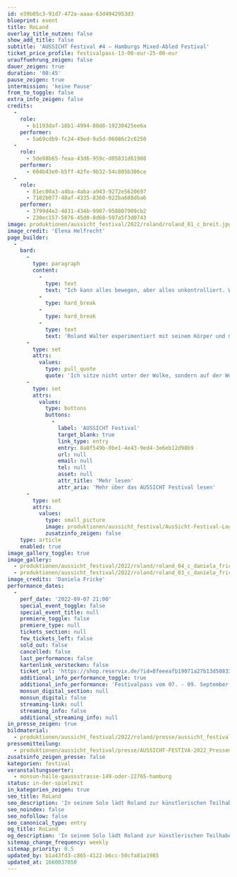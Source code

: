 ```yaml
---
id: e39b05c3-91d7-472a-aaaa-63d4942953d3
blueprint: event
title: RoLand
overlay_title_nutzen: false
show_add_title: false
subtitle: 'AUSSICHT Festival #4 – Hamburgs Mixed-Abled Festival'
ticket_price_profile: festivalpass-13-00-eur-25-00-eur
urauffuehrung_zeigen: false
dauer_zeigen: true
duration: '00:45'
pause_zeigen: true
intermission: 'keine Pause'
from_to_toggle: false
extra_info_zeigen: false
credits:
  -
    role:
      - b1193daf-18b1-4994-80d8-19230425ee6a
    performer:
      - 5a69cdb9-fc24-49ed-9a5d-06086c2c6250
  -
    role:
      - 5de88b65-feaa-43d6-959c-d05831d61908
    performer:
      - 604b43e0-b5ff-42fe-9b32-54c805b306ce
  -
    role:
      - 81ec00a3-a4ba-4aba-a943-9272e5620697
      - 7102b077-48af-4335-8360-022ba688dba6
    performer:
      - 3799d4e2-4831-434b-9907-958807909cb2
      - 230ec157-5076-45d0-8d68-597a5f3d0743
image: produktionen/aussicht_festival/2022/roland/roland_01_c_breit.jpg
image_credit: 'Elena Helfrecht'
page_builder:
  -
    bard:
      -
        type: paragraph
        content:
          -
            type: text
            text: "Ich kann alles bewegen, aber alles unkontrolliert. Will ich meine Hand zum Mund führen, gelingt das mir mit großer Konzentration. Habe ich in der Hand einen Löffel, kommt meine Hand nicht zum Mund. Ich kann mich nur auf eine Sache konzentrieren. Hebe ich die Hand mit dem Löffel hoch, achte ich darauf, dass mir der Löffel nicht aus der Hand fällt. Die zweite Bewegung, die Hand zum Mund zu führen, habe ich nicht unter Kontrolle. Die Hand flattert durch die Gegend.\_"
          -
            type: hard_break
          -
            type: hard_break
          -
            type: text
            text: 'Roland Walter experimentiert mit seinem Körper und mit seiner Behinderung. In seinem Solo lädt Roland zur künstlerischen Teilhabe an seiner Perspektive auf die Welt ein. Mit eigener Musik, Tanz und Performance erzählt er von sich und seinem Leben und gestaltet die eigenen Grenzen zu einem Stück grenzenloser Freiheit.'
      -
        type: set
        attrs:
          values:
            type: pull_quote
            quote: 'Ich sitze nicht unter der Wolke, sondern auf der Wolke und alles wird gut.'
      -
        type: set
        attrs:
          values:
            type: buttons
            buttons:
              -
                label: 'AUSSICHT Festival'
                target_blank: true
                link_type: entry
                entry: 8a8f549b-0be1-4e43-9ed4-3e6eb12d98b9
                url: null
                email: null
                tel: null
                asset: null
                attr_title: 'Mehr lesen'
                attr_aria: 'Mehr über das AUSSICHT Festival lesen'
      -
        type: set
        attrs:
          values:
            type: small_picture
            image: produktionen/aussicht_festival/AusSicht-Festival-Logo-Rechteck.jpg
            zusatzinfo_zeigen: false
    type: article
    enabled: true
image_gallery_toggle: true
image_gallery:
  - produktionen/aussicht_festival/2022/roland/roland_04_c_daniela_fricke.jpg
  - produktionen/aussicht_festival/2022/roland/roland_03_c_daniela_fricke.jpg
image_credits: 'Daniela Fricke'
performance_dates:
  -
    perf_date: '2022-09-07 21:00'
    special_event_toggle: false
    special_event_title: null
    premiere_toggle: false
    premiere_type: null
    tickets_section: null
    few_tickets_left: false
    sold_out: false
    cancelled: false
    last_performance: false
    kartenlink_verstecken: false
    ticket_url: 'https://shop.reservix.de/?id=8feeeafb19071a27b13d5083379d95183e9ab490f2f135faf80b2fecfc1ba00f2aba7ad8945f4a4292549eb86feddc1b&vID=7337&eventGrpID=411433&eventID=1972125'
    additional_info_performance_toggle: true
    additional_info_performance: 'Festivalpass vom 07. - 09. September 2022'
    monsun_digital_section: null
    monsun_digital: false
    streaming-link: null
    streaming_info: false
    additional_streaming_info: null
in_presse_zeigen: true
bildmaterial:
  - produktionen/aussicht_festival/2022/roland/presse/aussicht_festival_roland_01_c_elena-helfrecht_monsun.zip
pressemitteilung:
  - produktionen/aussicht_festival/presse/AUSSICHT-FESTIVA-2022_Pressemitteilung_monsun.theater.pdf
zusatsinfo_zeigen_presse: false
kategorien: festival
veranstaltungsoerter:
  - monsun-halle-gaussstrasse-149-oder-22765-hamburg
status: in-der-spielzeit
in_kategorien_zeigen: true
seo_title: RoLand
seo_description: 'In seinem Solo lädt Roland zur künstlerischen Teilhabe an seiner Perspektive auf die Welt ein. Mit eigener Musik und Tanz erzählt er von sich und seinem Leben.'
seo_noindex: false
seo_nofollow: false
seo_canonical_type: entry
og_title: RoLand
og_description: 'In seinem Solo lädt Roland zur künstlerischen Teilhabe an seiner Perspektive auf die Welt ein. Mit eigener Musik und Tanz erzählt er von sich und seinem Leben.'
sitemap_change_frequency: weekly
sitemap_priority: 0.5
updated_by: b1a43fd3-c865-4122-b6cc-50cfa81a1985
updated_at: 1660037050
---
```

